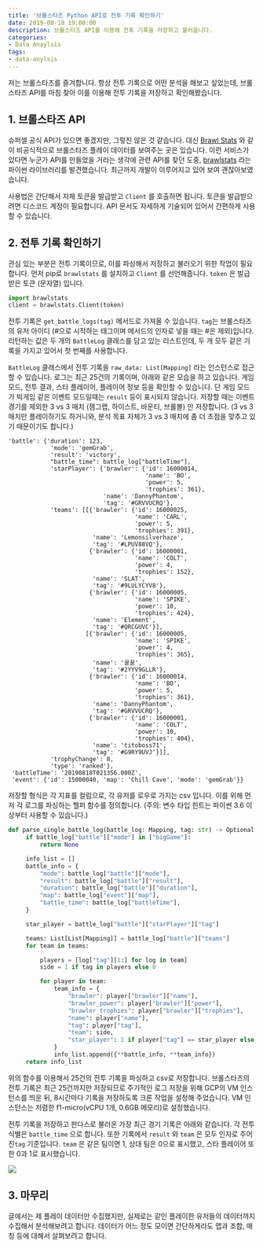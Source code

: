 ```yaml
---
title: '브롤스타즈 Python API로 전투 기록 확인하기'
date: 2019-08-18 19:00:00
description: 브롤스타즈 API를 이용해 전투 기록을 저장하고 불러옵니다.
categories:
- Data Anaylsis
tags:
- data-anylsis
---
```




저는 브롤스타즈를 즐겨합니다. 항상 전투 기록으로 어떤 분석을 해보고 싶었는데, 브롤스타즈 API를 마침 찾아 이를 이용해 전투 기록을 저장하고 확인해봤습니다.



## 1. 브롤스타즈 API

슈퍼셀 공식 API가 있으면 좋겠지만, 그렇진 않은 것 같습니다. 대신 [Brawl Stats](https://brawlstats.com/) 와 같이 비공식적으로 브롤스타즈 플레이 데이터를 보여주는 곳은 있습니다. 이런 서비스가 있다면 누군가 API를 만들었을 거라는 생각에 관련 API를 찾던 도중, [brawlstats](https://github.com/SharpBit/brawlstats) 라는 파이썬 라이브러리를 발견했습니다. 최근까지 개발이 이루어지고 있어 보여 괜찮아보였습니다. 

사용법은 간단해서 자체 토큰을 발급받고 `Client` 를 호출하면 됩니다. 토큰을 발급받으려면 디스코드 계정이 필요합니다. API 문서도 자세하게 기술되어 있어서 간편하게 사용할 수 있습니다.



## 2. 전투 기록 확인하기

관심 있는 부분은 전투 기록이므로, 이를 파싱해서 저장하고 불러오기 위한 작업이 필요합니다. 먼저 pip로 `brawlstats` 를 설치하고 `Client` 를 선언해줍니다. `token` 은 발급 받은 토큰 (문자열) 입니다.

```python
import brawlstats
client = brawlstats.Client(token)
```



전투 기록은 `get_battle_logs(tag)` 메서드로 가져올 수 있습니다. `tag`는 브롤스타즈의 유저 아이디 (#으로 시작하는 태그이며 메서드의 인자로 넣을 때는 #은 제외)입니다. 리턴하는 값은 두 개의 `BattleLog` 클래스를 담고 있는 리스트인데, 두 개 모두 같은 기록을 가지고 있어서 첫 번째를 사용합니다.

`BattleLog` 클래스에서 전투 기록을 `raw_data: List[Mapping]` 라는 인스턴스로 접근할 수 있습니다. 로그는 최근 25건의 기록이며, 아래와 같은 모습을 하고 있습니다. 게임 모드, 전투 결과, 스타 플레이어, 플레이어 정보 등을 확인할 수 있습니다. 단 게임 모드가 빅게임 같은 이벤트 모드일때는 `result` 등이 표시되지 않습니다. 저장할 때는 이벤트 경기를 제외한 3 vs 3 매치 (젬그랩, 하이스트, 바운티, 브롤볼) 만 저장합니다. (3 vs 3 매치만 플레이하기도 하거니와, 분석 목표 자체가 3 vs 3 매치에 좀 더 초점을 맞추고 있기 때문이기도 합니다.)

```
'battle': {'duration': 123,
            'mode': 'gemGrab',
            'result': 'victory',
            "battle_time": battle_log["battleTime"],
            'starPlayer': {'brawler': {'id': 16000014,
                                       'name': 'BO',
                                       'power': 5,
                                       'trophies': 361},
                           'name': 'DannyPhantom',
                           'tag': '#GRVVUCRQ'},
            'teams': [[{'brawler': {'id': 16000025,
                                    'name': 'CARL',
                                    'power': 5,
                                    'trophies': 391},
                        'name': 'Lemonsilverhaze',
                        'tag': '#LPUV88VQ'},
                       {'brawler': {'id': 16000001,
                                    'name': 'COLT',
                                    'power': 4,
                                    'trophies': 152},
                        'name': 'SLAT',
                        'tag': '#9LULYCYV8'},
                       {'brawler': {'id': 16000005,
                                    'name': 'SPIKE',
                                    'power': 10,
                                    'trophies': 424},
                        'name': 'Element',
                        'tag': '#QRCGUVC'}],
                      [{'brawler': {'id': 16000005,
                                    'name': 'SPIKE',
                                    'power': 4,
                                    'trophies': 365},
                        'name': '꿀꿀',
                        'tag': '#2YYV9GLLR'},
                       {'brawler': {'id': 16000014,
                                    'name': 'BO',
                                    'power': 5,
                                    'trophies': 361},
                        'name': 'DannyPhantom',
                        'tag': '#GRVVUCRQ'},
                       {'brawler': {'id': 16000001,
                                    'name': 'COLT',
                                    'power': 10,
                                    'trophies': 404},
                        'name': 'titoboss71',
                        'tag': '#G9RY9UVJ'}]],
            'trophyChange': 8,
            'type': 'ranked'},
 'battleTime': '20190818T021356.000Z',
 'event': {'id': 15000040, 'map': 'Chill Cave', 'mode': 'gemGrab'}}
```



저장할 형식은 각 지표를 컬럼으로, 각 유저를 로우로 가지는 csv 입니다. 이를 위해 먼저 각 로그를 파싱하는 헬퍼 함수를 정의합니다. (주의: 변수 타입 힌트는 파이썬 3.6 이상부터 사용할 수 있습니다.)

```python
def parse_single_battle_log(battle_log: Mapping, tag: str) -> Optional[List[Mapping]]:
     if battle_log["battle"]["mode"] in ["bigGame"]:
         return None

     info_list = []
     battle_info = {
         "mode": battle_log["battle"]["mode"],
         "result": battle_log["battle"]["result"],
         "duration": battle_log["battle"]["duration"],
         "map": battle_log["event"]["map"],
         "battle_time": battle_log["battleTime"],
     }

     star_player = battle_log["battle"]["starPlayer"]["tag"]

     teams: List[List[Mapping]] = battle_log["battle"]["teams"]
     for team in teams:

         players = [log["tag"][1:] for log in team]
         side = 1 if tag in players else 0

         for player in team:
             team_info = {
                 "brawler": player["brawler"]["name"],
                 "brawler_power": player["brawler"]["power"],
                 "brawler_trophies": player["brawler"]["trophies"],
                 "name": player["name"],
                 "tag": player["tag"],
                 "team": side,
                 "star_player": 1 if player["tag"] == star_player else 0
             }
             info_list.append({**battle_info, **team_info})
     return info_list
```



위의 함수를 이용해서 25건의 전투 기록을 파싱하고 csv로 저장합니다. 브롤스타즈의 전투 기록은 최근 25건까지만 저장되므로 주기적인 로그 저장을 위해 GCP의 VM 인스턴스를 띄운 뒤, 8시간마다 기록을 저장하도록 크론 작업을 설정해 주었습니다. VM 인스턴스는 저렴한 f1-micro(vCPU 1개, 0.6GB 메모리)로 설정했습니다.

전투 기록을 저장하고 판다스로 불러온 가장 최근 경기 기록은 아래와 같습니다. 각 전투 식별은 `battle_time` 으로 합니다. 또한 기록에서 `result` 와 `team` 은 모두 인자로 주어진`tag`  기준입니다. `team` 은 같은 팀이면 1, 상대 팀은 0으로 표시했고, 스타 플레이어 또한 0과 1로 표시했습니다.

![](https://i.imgur.com/BiXPgs7.png)



## 3. 마무리

글에서는 제 플레이 데이터만 수집했지만, 실제로는 같인 플레이한 유저들의 데이터까지 수집해서 분석해보려고 합니다. 데이터가 어느 정도 모이면 간단하게라도 맵과 조합, 매칭 등에 대해서 살펴보려고 합니다.

